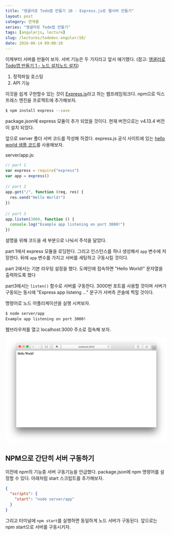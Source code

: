 ```yaml
---
title: "앵귤러로 Todo앱 만들기 10 - Express.js로 웹서버 만들기"
layout: post
category: 연재물
series: "앵귤러로 Todo앱 만들기"
tags: [angularjs, lecture]
slug: /lectures/todomvc-angular/10/
date: 2016-06-14 09:00:10
---
```


이제부터 서버를 만들어 보자.
서버 기능은 두 가지라고 앞서 얘기했다. (참고: [앵귤러로 Todo앱 만들기 1 - 노드 설치노드 설치](/lectures/todomvc-angular/1/))

1. 정적파일 호스팅
2. API 기능

이것을 쉽게 구현할수 있는 것이 [Express.js](http://expressjs.com)라고 하는 웹프레임워크다.
npm으로 익스프레스 엔진을 프로젝트에 추가해보자.

```bash
$ npm install express --save
```

package.json에 express 모듈이 추가 되었을 것이다.
현재 버전으로는 v4.13.4 버전이 설치 되었다.

앞으로 server 폴더 서버 코드를 작성해 하겠다.
express.js 공식 사이트에 있는 [hello world 샘플 코드](http://expressjs.com/en/starter/hello-world.html)를 사용해보자.

server/app.js:

```javascript
// part 1
var express = require("express")
var app = express()

// part 2
app.get("/", function (req, res) {
  res.send("Hello World!")
})

// part 3
app.listen(3000, function () {
  console.log("Example app listening on port 3000!")
})
```

설명을 위해 코드을 세 부분으로 나눠서 주석을 달았다.

part 1에서 express 모듈을 로딩한다.
그리고 인스턴스를 하나 생성해서 `app` 변수에 저장한다.
뒤에 `app` 변수를 가지고 서버를 세팅하고 구동시킬 것이다.

part 2에서는 기본 라우팅 설정을 했다.
도메인에 접속하면 "Hello World!" 문자열을 출력하도록 했다

part3에서는 `listen()` 함수로 서버를 구동한다.
3000번 포트를 사용할 것이며 서버가 구동되는 동시에 "Express app listeing ..." 문구가 서버측 콘솔에 찍힐 것이다.

명령어로 노드 어플리케이션을 실행 시켜보자.

```bash
$ node server/app
Example app listening on port 3000!
```

웹브라우져를 열고 localhost:3000 주소로 접속해 보자.

![](/assets/imgs/2016/lecture-todomvc-angular-13-result1.png)

## NPM으로 간단히 서버 구동하기

이전에 npm의 기능중 서버 구동기능을 언급했다.
package.json에 npm 명령어를 설정할 수 있다.
아래처럼 start 스크립트를 추가해보자.

```json
{
  "scripts": {
    "start": "node server/app"
  }
}
```

그리고 터미널에 `npm start`를 실행하면 동일하게 노드 서버가 구동된다.
앞으로는 npm start으로 서버를 구동시키자.
